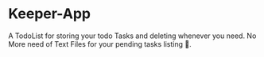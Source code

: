 # Keeper-App
A TodoList for storing your todo Tasks and deleting whenever you need.
No More need of Text Files for your pending tasks listing 🙂.
